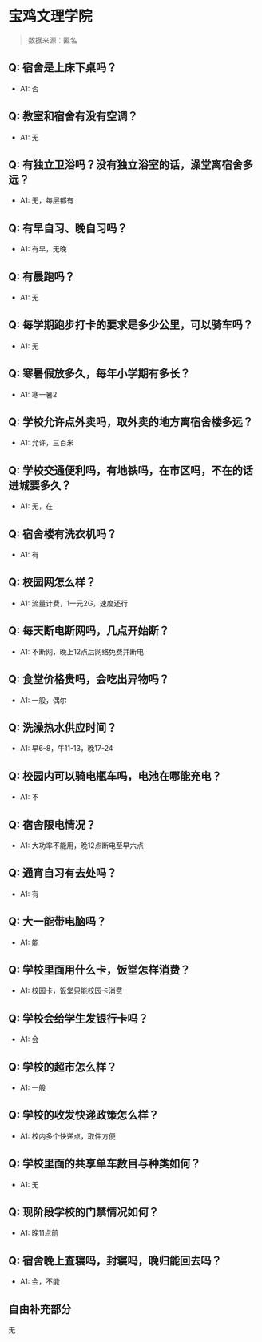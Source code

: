# 宝鸡文理学院

> 数据来源：匿名

## Q: 宿舍是上床下桌吗？

- A1: 否

## Q: 教室和宿舍有没有空调？

- A1: 无

## Q: 有独立卫浴吗？没有独立浴室的话，澡堂离宿舍多远？

- A1: 无，每层都有

## Q: 有早自习、晚自习吗？

- A1: 有早，无晚

## Q: 有晨跑吗？

- A1: 无

## Q: 每学期跑步打卡的要求是多少公里，可以骑车吗？

- A1: 无

## Q: 寒暑假放多久，每年小学期有多长？

- A1: 寒一暑2

## Q: 学校允许点外卖吗，取外卖的地方离宿舍楼多远？

- A1: 允许，三百米

## Q: 学校交通便利吗，有地铁吗，在市区吗，不在的话进城要多久？

- A1: 无，在

## Q: 宿舍楼有洗衣机吗？

- A1: 有

## Q: 校园网怎么样？

- A1: 流量计费，1一元2G，速度还行

## Q: 每天断电断网吗，几点开始断？

- A1: 不断网，晚上12点后网络免费并断电

## Q: 食堂价格贵吗，会吃出异物吗？

- A1: 一般，偶尔

## Q: 洗澡热水供应时间？

- A1: 早6-8，午11-13，晚17-24

## Q: 校园内可以骑电瓶车吗，电池在哪能充电？

- A1: 不

## Q: 宿舍限电情况？

- A1: 大功率不能用，晚12点断电至早六点

## Q: 通宵自习有去处吗？

- A1: 有

## Q: 大一能带电脑吗？

- A1: 能

## Q: 学校里面用什么卡，饭堂怎样消费？

- A1: 校园卡，饭堂只能校园卡消费

## Q: 学校会给学生发银行卡吗？

- A1: 会

## Q: 学校的超市怎么样？

- A1: 一般

## Q: 学校的收发快递政策怎么样？

- A1: 校内多个快递点，取件方便

## Q: 学校里面的共享单车数目与种类如何？

- A1: 无

## Q: 现阶段学校的门禁情况如何？

- A1: 晚11点前

## Q: 宿舍晚上查寝吗，封寝吗，晚归能回去吗？

- A1: 会，不能

## 自由补充部分

无